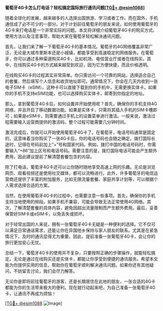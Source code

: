 **葡萄牙4G卡怎么打电话？轻松搞定国际旅行通讯问题[[TG💪+ @esim1088](https://t.me/s/esim1088)]**

随着全球化的发展，越来越多的人选择出国旅游、学习或者工作。而在国外，手机通信成了必不可少的一部分。对于计划前往葡萄牙的朋友来说，如何使用葡萄牙的4G卡来打电话是一个非常实际的问题。本文将详细介绍葡萄牙4G卡的购买方式、使用方法以及注意事项，帮助大家在葡萄牙轻松解决通讯问题。

首先，让我们来了解一下葡萄牙4G卡的基本情况。葡萄牙的4G网络覆盖非常广泛，无论是大城市里斯本还是小城镇，都能享受到高速稳定的网络服务。在葡萄牙，你可以通过多种渠道购买4G卡，比如机场、电信营业厅或者在线购买。其中，在线购买4G卡的方式越来越受到欢迎，因为它方便快捷，而且价格透明。

在线购买4G卡的过程其实非常简单。你只需访问一个可靠的网站，选择适合自己的套餐，然后填写个人信息和收货地址即可。通常情况下，你会在几天内收到一张电子SIM卡（eSIM）。这种卡可以直接下载到你的手机中，无需更换实体卡。如果你的手机不支持eSIM功能，也可以选择购买实体卡，邮寄到你指定的地址。

那么，拿到葡萄牙4G卡后，如何设置并开始使用呢？首先，确保你的手机支持4G网络，并且开启了移动数据功能。如果是实体卡，只需将其插入手机的SIM卡槽即可；如果是eSIM卡，则需要通过手机上的设置菜单进行激活。一般来说，激活过程需要输入运营商提供的激活码，整个过程可能需要几分钟时间。

激活完成后，你就可以开始使用葡萄牙4G卡了。在葡萄牙，电话号码通常是固定的，这意味着当你购买了一张4G卡后，你的电话号码也会随之确定。拨打国际长途时，记得在号码前加上“+”号和国家代码。例如，拨打中国的电话号码时，你需要输入“+86”加上区号和电话号码。需要注意的是，拨打国际电话可能会产生额外费用，因此建议提前了解清楚套餐包含的内容。

除了打电话，葡萄牙4G卡还可以让你随时随地享受高速上网的乐趣。无论是浏览网页、观看视频还是使用社交媒体，都可以流畅进行。此外，许多葡萄牙的电信运营商还提供了丰富的附加服务，比如无限流量套餐、家庭共享计划等，可以根据个人需求选择合适的方案。

当然，在使用葡萄牙4G卡的过程中，也需要注意一些事项。首先，确保你的手机支持当地使用的频段。如果手机不兼容，可能会导致无法正常使用4G网络。其次，了解清楚套餐的具体内容，避免因超出流量限制而产生额外费用。最后，妥善保管好SIM卡或eSIM卡，以免丢失或损坏。

对于经常出国的人来说，拥有一张葡萄牙4G卡无疑是一种便利的选择。它不仅可以满足日常通话需求，还能让你在异国他乡保持与家人朋友的联系。尤其是在紧急情况下，及时的通讯显得尤为重要。因此，提前准备一张葡萄牙4G卡，会让你的旅行更加安心无忧。

总结一下，葡萄牙4G卡的使用并不复杂，只要按照正确的步骤操作，就能轻松搞定。无论是通过在线购买还是实体卡，都能让你享受到便捷的通讯服务。希望本文能为你提供实用的信息，帮助你在葡萄牙顺利解决通讯问题。如果你还有其他疑问，不妨留言讨论，我们会尽力解答。

无论你是即将前往葡萄牙的游客，还是长期居住在此地的朋友，一张合适的4G卡都能为你的生活带来极大的便利。现在就行动起来吧，为自己准备一张葡萄牙4G卡，让通讯不再成为烦恼！

[[TG💪+ @esim1088](https://t.me/s/esim1088) ![Image](https://i.postimg.cc/4NQfJmqS/Snipaste-2025-05-13-00-14-12.png)]